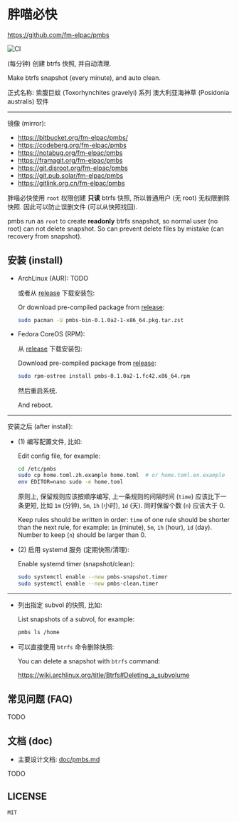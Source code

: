 # 胖喵必快

<https://github.com/fm-elpac/pmbs>

![CI](https://github.com/fm-elpac/pmbs/actions/workflows/ci.yml/badge.svg)

(每分钟) 创建 btrfs 快照, 并自动清理.

Make btrfs snapshot (every minute), and auto clean.

正式名称: 紫腹巨蚊 (Toxorhynchites gravelyi) 系列 澳大利亚海神草 (Posidonia
australis) 软件

---

镜像 (mirror):

- <https://bitbucket.org/fm-elpac/pmbs/>
- <https://codeberg.org/fm-elpac/pmbs>
- <https://notabug.org/fm-elpac/pmbs>
- <https://framagit.org/fm-elpac/pmbs>
- <https://git.disroot.org/fm-elpac/pmbs>
- <https://git.pub.solar/fm-elpac/pmbs>
- <https://gitlink.org.cn/fm-elpac/pmbs>

胖喵必快使用 `root` 权限创建 **只读** btrfs 快照, 所以普通用户 (无 root)
无权限删除快照. 因此可以防止误删文件 (可以从快照找回).

pmbs run as `root` to create **readonly** btrfs snapshot, so normal user (no
root) can not delete snapshot. So can prevent delete files by mistake (can
recovery from snapshot).

## 安装 (install)

- ArchLinux (AUR): TODO

  或者从 [release](https://github.com/fm-elpac/pmbs/releases) 下载安装包:

  Or download pre-compiled package from
  [release](https://github.com/fm-elpac/pmbs/releases):

  ```sh
  sudo pacman -U pmbs-bin-0.1.0a2-1-x86_64.pkg.tar.zst
  ```

- Fedora CoreOS (RPM):

  从 [release](https://github.com/fm-elpac/pmbs/releases) 下载安装包:

  Download pre-compiled package from
  [release](https://github.com/fm-elpac/pmbs/releases):

  ```sh
  sudo rpm-ostree install pmbs-0.1.0a2-1.fc42.x86_64.rpm
  ```

  然后重启系统.

  And reboot.

---

安装之后 (after install):

- (1) 编写配置文件, 比如:

  Edit config file, for example:

  ```sh
  cd /etc/pmbs
  sudo cp home.toml.zh.example home.toml  # or home.toml.en.example
  env EDITOR=nano sudo -e home.toml
  ```

  原则上, 保留规则应该按顺序编写, 上一条规则的间隔时间 (`time`)
  应该比下一条更短, 比如 `1m` (分钟), `5m`, `1h` (小时), `1d` (天). 同时保留个数
  (`n`) 应该大于 0.

  Keep rules should be written in order: `time` of one rule should be shorter
  than the next rule, for example: `1m` (minute), `5m`, `1h` (hour), `1d` (day).
  Number to keep (`n`) should be larger than 0.

- (2) 启用 systemd 服务 (定期快照/清理):

  Enable systemd timer (snapshot/clean):

  ```sh
  sudo systemctl enable --now pmbs-snapshot.timer
  sudo systemctl enable --now pmbs-clean.timer
  ```

---

- 列出指定 subvol 的快照, 比如:

  List snapshots of a subvol, for example:

  ```sh
  pmbs ls /home
  ```

- 可以直接使用 `btrfs` 命令删除快照:

  You can delete a snapshot with `btrfs` command:

  <https://wiki.archlinux.org/title/Btrfs#Deleting_a_subvolume>

## 常见问题 (FAQ)

TODO

## 文档 (doc)

- 主要设计文档: [doc/pmbs.md](./doc/pmbs.md)

TODO

## LICENSE

`MIT`
